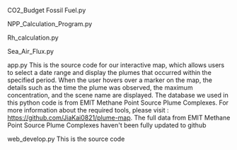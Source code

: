 CO2_Budget Fossil Fuel.py 


NPP_Calculation_Program.py

Rh_calculation.py

Sea_Air_Flux.py

app.py
This is the source code for our interactive map, which allows users to select a date range and display the plumes that occurred within the specified period. When the user hovers over a marker on the map, the details such as the time the plume was observed, the maximum concentration, and the scene name are displayed. The database we used in this python code is from EMIT Methane Point Source Plume Complexes.
For more information about the required tools, please visit : https://github.com/JiaKai0821/plume-map. The full data from EMIT Methane Point Source Plume Complexes haven't been fully updated to github

web_develop.py
This is the source code
